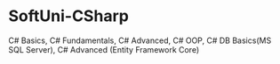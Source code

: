 # SoftUni-CSharp
C# Basics,
C#  Fundamentals, 
C# Advanced, 
C# OOP, 
C# DB Basics(MS SQL Server), 
C# Advanced (Entity Framework Core)
